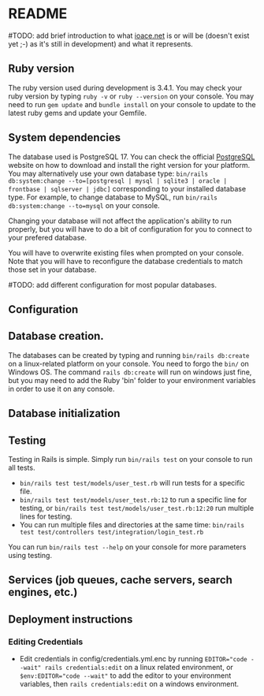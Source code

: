 # README
#TODO: add brief introduction to what [ioace.net](ioace.net) is or will be (doesn't exist yet ;-) as it's still in development) and what it represents.

## Ruby version
The ruby version used during development is 3.4.1. You may check your ruby version by typing `ruby -v` or `ruby --version` on your console. You may need to run `gem update` and `bundle install` on your console to update to the latest ruby gems and update your Gemfile.

## System dependencies
The database used is PostgreSQL 17. You can check the official [PostgreSQL](https://www.postgresql.org/download/) website on how to download and install the right version for your platform. You may alternatively use your own database type: `bin/rails db:system:change --to=[postgresql | mysql | sqlite3 | oracle | frontbase | sqlserver | jdbc]` corresponding to your installed database type. For example, to change database to MySQL, run `bin/rails db:system:change --to=mysql` on your console.

Changing your database will not affect the application's ability to run properly, but you will have to do a bit of configuration for you to connect to your prefered database.

You will have to overwrite existing files when prompted on your console. Note that you will have to reconfigure the database credentials to match those set in your database.

#TODO: add different configuration for most popular databases.

## Configuration

## Database creation.

The databases can be created by typing and running `bin/rails db:create` on a linux-related platform on your console. You need to forgo the `bin/` on Windows OS. The command `rails db:create` will run on windows just fine, but you may need to add the Ruby 'bin' folder to your environment variables in order to use it on any console.

## Database initialization

## Testing
Testing in Rails is simple. Simply run `bin/rails test` on your console to run all tests.
* `bin/rails test test/models/user_test.rb` will run tests for a specific file.
* `bin/rails test test/models/user_test.rb:12` to run a specific line for testing, or `bin/rails test test/models/user_test.rb:12:20` run multiple lines for testing.
* You can run multiple files and directories at the same time:
`bin/rails test test/controllers test/integration/login_test.rb`

You can run `bin/rails test --help` on your console for more parameters using testing.

## Services (job queues, cache servers, search engines, etc.)

## Deployment instructions

### Editing Credentials

* Edit credentials in config/credentials.yml.enc by running `EDITOR="code --wait" rails credentials:edit` on a linux related environment, 
or `$env:EDITOR="code --wait"` to add the editor to your environment variables, then `rails credentials:edit` on a windows environment.
